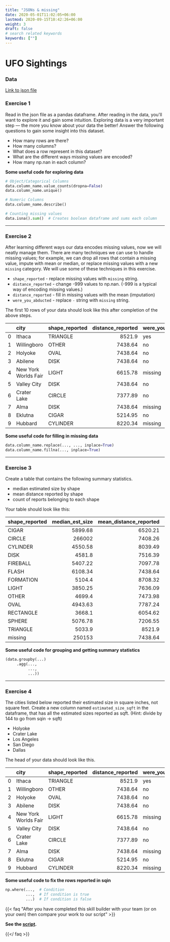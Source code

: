 ```yaml
---
title: "JSONs & missing"
date: 2020-05-01T11:02:05+06:00
lastmod: 2020-09-15T10:42:26+06:00
weight: 3
draft: false
# search related keywords
keywords: [""]
---
```


# UFO Sightings

### Data
[Link to json file](json_missing.json)

### Exercise 1 

Read in the json file as a pandas dataframe. After reading in the data, you'll want to explore it and gain some intuition. Exploring data is a very important step &mdash; the more you know about your data the better! Answer the following questions to gain some insight into this dataset.

- How many rows are there?
- How many columns?
- What does a row represent in this dataset?
- What are the different ways missing values are encoded?
- How many np.nan in each column?

__Some useful code for exploring data__
```python
# Object/Categorical Columns
data.column_name.value_counts(dropna=False)
data.column_name.unique()

# Numeric Columns
data.column_name.describe()

# Counting missing values
data.isna().sum()  # Creates boolean dataframe and sums each column
```

<hr>

### Exercise 2

After learning different ways our data encodes missing values, now we will neatly manage them. There are many techniques we can use to handle missing values; for example, we can drop all rows that contain a missing value, impute with mean or median, or replace missing values with a new `missing` category. We will use some of these techniques in this exercise.

- `shape_reported` - replace missing values with `missing` string.
- `distance_reported` - change -999 values to np.nan. (-999 is a typical way of encoding missing values.)
- `distance_reported` - fill in missing values with the mean (imputation)
- `were_you_abducted` - replace `-` string with `missing` string.

The first 10 rows of your data should look like this after completion of the above steps.

|    | city                 | shape_reported   |   distance_reported | were_you_abducted   |   estimated_size |
|---:|:---------------------|:-----------------|--------------------:|:--------------------|-----------------:|
|  0 | Ithaca               | TRIANGLE         |             8521.9  | yes                 |          5033.9  |
|  1 | Willingboro          | OTHER            |             7438.64 | no                  |          5781.03 |
|  2 | Holyoke              | OVAL             |             7438.64 | no                  |        697203    |
|  3 | Abilene              | DISK             |             7438.64 | no                  |          5384.61 |
|  4 | New York Worlds Fair | LIGHT            |             6615.78 | missing             |          3417.58 |
|  5 | Valley City          | DISK             |             7438.64 | no                  |          4280.1  |
|  6 | Crater Lake          | CIRCLE           |             7377.89 | no                  |        528289    |
|  7 | Alma                 | DISK             |             7438.64 | missing             |          4772.75 |
|  8 | Eklutna              | CIGAR            |             5214.95 | no                  |          4534.03 |
|  9 | Hubbard              | CYLINDER         |             8220.34 | missing             |          4653.72 |

__Some useful code for filling in missing data__
```python
data.column_name.replace(..., ..., inplace=True)
data.column_name.fillna(..., inplace=True)
```

<hr>

### Exercise 3 
Create a table that contains the following summary statistics.
- median estimated size by shape
- mean distance reported by shape
- count of reports belonging to each shape

Your table should look like this:

| shape_reported   |   median_est_size |   mean_distance_reported |   group_count |
|:-----------------|------------------:|-------------------------:|--------------:|
| CIGAR            |           5899.68 |                  6520.21 |             3 |
| CIRCLE           |         266002    |                  7408.26 |             2 |
| CYLINDER         |           4550.58 |                  8039.49 |             2 |
| DISK             |           4581.8  |                  7516.39 |            16 |
| FIREBALL         |           5407.22 |                  7097.78 |             3 |
| FLASH            |           6108.34 |                  7438.64 |             1 |
| FORMATION        |           5104.4  |                  8708.32 |             2 |
| LIGHT            |           3850.25 |                  7636.09 |             2 |
| OTHER            |           4699.4  |                  7473.98 |             4 |
| OVAL             |           4943.63 |                  7787.24 |             4 |
| RECTANGLE        |           3668.1  |                  6054.62 |             2 |
| SPHERE           |           5076.78 |                  7206.55 |             6 |
| TRIANGLE         |           5033.9  |                  8521.9  |             1 |
| missing          |         250153    |                  7438.64 |             2 |

__Some useful code for grouping and getting summary statistics__
```python
(data.groupby(...)
     .agg(...,
          ...,
          ...))
```

<hr>

### Exercise 4 

The cities listed below reported their estimated size in square inches, not square feet. Create a new column named `estimated_size_sqft` in the dataframe, that has all the estimated sizes reported as sqft. (Hint: divide by 144 to go from sqin -> sqft)

- Holyoke
- Crater Lake
- Los Angeles
- San Diego
- Dallas

The head of your data should look like this.

|    | city                 | shape_reported   |   distance_reported | were_you_abducted   |   estimated_size |   estimated_size_sqft |
|---:|:---------------------|:-----------------|--------------------:|:--------------------|-----------------:|----------------------:|
|  0 | Ithaca               | TRIANGLE         |             8521.9  | yes                 |          5033.9  |               5033.9  |
|  1 | Willingboro          | OTHER            |             7438.64 | no                  |          5781.03 |               5781.03 |
|  2 | Holyoke              | OVAL             |             7438.64 | no                  |        697203    |               4841.69 |
|  3 | Abilene              | DISK             |             7438.64 | no                  |          5384.61 |               5384.61 |
|  4 | New York Worlds Fair | LIGHT            |             6615.78 | missing             |          3417.58 |               3417.58 |
|  5 | Valley City          | DISK             |             7438.64 | no                  |          4280.1  |               4280.1  |
|  6 | Crater Lake          | CIRCLE           |             7377.89 | no                  |        528289    |               3668.68 |
|  7 | Alma                 | DISK             |             7438.64 | missing             |          4772.75 |               4772.75 |
|  8 | Eklutna              | CIGAR            |             5214.95 | no                  |          4534.03 |               4534.03 |
|  9 | Hubbard              | CYLINDER         |             8220.34 | missing             |          4653.72 |               4653.72 |

__Some useful code to fix the rows reported in sqin__

```python
np.where(...,  # Condition
         ...,  # If condition is true
         ...)  # If condition is false
```

{{< faq "After you have completed this skill builder with your team (or on your own) then compare your work to our script" >}}

__See the [script](json_missing.py).__

{{</ faq >}}
